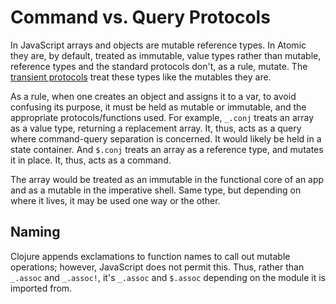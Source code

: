# Command vs. Query Protocols

In JavaScript arrays and objects are mutable reference types.  In Atomic they are, by default, treated as immutable, value types rather than mutable, reference types and the standard protocols don't, as a rule, mutate.  The [transient protocols](../transients) treat these types like the mutables they are.

As a rule, when one creates an object and assigns it to a var, to avoid confusing its purpose, it must be held as mutable or immutable, and the appropriate protocols/functions used.  For example, `_.conj` treats an array as a value type, returning a replacement array.  It, thus, acts as a query where command-query separation is concerned.  It would likely be held in a state container.  And `$.conj` treats an array as a reference type, and mutates it in place.  It, thus, acts as a command.

The array would be treated as an immutable in the functional core of an app and as a mutable in the imperative shell.  Same type, but depending on where it lives, it may be used one way or the other.

## Naming

Clojure appends exclamations to function names to call out mutable operations; however, JavaScript does not permit this.  Thus, rather than `_.assoc` and `_.assoc!`, it's `_.assoc` and `$.assoc` depending on the module it is imported from.
